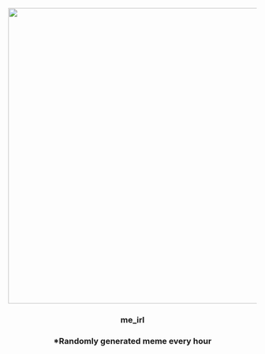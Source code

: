 <p align="center">
        <img src="https://i.redd.it/312ej3eexqh91.jpg" width="600" height="600">
        </p>
        <h3 align="center">me_irl</h3>
        <h3 align="center">*Randomly generated meme every hour</h3>
    